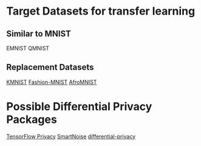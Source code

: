 # Target Datasets for transfer learning

## Similar to MNIST
EMNIST
QMNIST

## Replacement Datasets
[KMNIST](https://github.com/rois-codh/kmnist)
[Fashion-MNIST](https://github.com/zalandoresearch/fashion-mnist)
[AfroMNIST](https://github.com/Daniel-Wu/AfroMNIST)

# Possible Differential Privacy Packages
[TensorFlow Privacy](https://github.com/tensorflow/privacy)
[SmartNoise](https://smartnoise.org/)
[differential-privacy](https://github.com/robomotic/differential-privacy)
